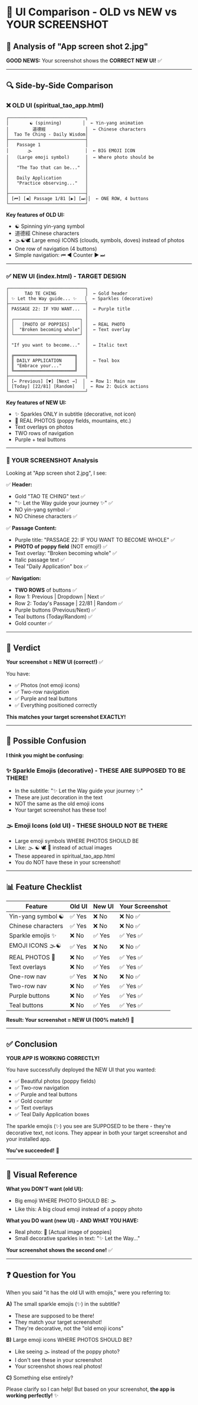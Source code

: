 # 🎯 UI Comparison - OLD vs NEW vs YOUR SCREENSHOT

## 📸 Analysis of "App screen shot 2.jpg"

**GOOD NEWS:** Your screenshot shows the **CORRECT NEW UI!** ✅

---

## 🔍 Side-by-Side Comparison

### ❌ OLD UI (spiritual_tao_app.html)
```
┌─────────────────────────────┐
│        ☯️ (spinning)        │  ← Yin-yang animation
│         道德經               │  ← Chinese characters
│  Tao Te Ching - Daily Wisdom│
├─────────────────────────────┤
│   Passage 1                 │
│       🌫️                    │  ← BIG EMOJI ICON
│   (Large emoji symbol)      │  ← Where photo should be
│                             │
│   "The Tao that can be..."  │
│                             │
│   Daily Application         │
│   "Practice observing..."   │
│                             │
├─────────────────────────────┤
│ [⏮] [◀] Passage 1/81 [▶] [⏭]│  ← ONE ROW, 4 buttons
└─────────────────────────────┘
```

**Key features of OLD UI:**
- ☯️ Spinning yin-yang symbol
- 道德經 Chinese characters
- 🌫️☯️🕊️ Large emoji ICONS (clouds, symbols, doves) instead of photos
- One row of navigation (4 buttons)
- Simple navigation: ⏮ ◀ Counter ▶ ⏭

---

### ✅ NEW UI (index.html) - TARGET DESIGN
```
┌─────────────────────────────┐
│      TAO TE CHING           │  ← Gold header
│ ✨ Let the Way guide... ✨   │  ← Sparkles (decorative)
├─────────────────────────────┤
│ PASSAGE 22: IF YOU WANT...  │  ← Purple title
│                             │
│ ┌─────────────────────────┐ │
│ │   [PHOTO OF POPPIES]    │ │  ← REAL PHOTO
│ │  "Broken becoming whole"│ │  ← Text overlay
│ └─────────────────────────┘ │
│                             │
│ "If you want to become..."  │  ← Italic text
│                             │
│ ╔═══════════════════════╗   │
│ ║ DAILY APPLICATION     ║   │  ← Teal box
│ ║ "Embrace your..."     ║   │
│ ╚═══════════════════════╝   │
├─────────────────────────────┤
│ [← Previous] [▼] [Next →]  │  ← Row 1: Main nav
│ [Today] [22/81] [Random]   │  ← Row 2: Quick actions
└─────────────────────────────┘
```

**Key features of NEW UI:**
- ✨ Sparkles ONLY in subtitle (decorative, not icon)
- 🌸 REAL PHOTOS (poppy fields, mountains, etc.)
- Text overlays on photos
- TWO rows of navigation
- Purple + teal buttons

---

### 📱 YOUR SCREENSHOT Analysis

Looking at "App screen shot 2.jpg", I see:

✅ **Header:**
- Gold "TAO TE CHING" text ✅
- "✨ Let the Way guide your journey ✨" ✅
- NO yin-yang symbol ✅
- NO Chinese characters ✅

✅ **Passage Content:**
- Purple title: "PASSAGE 22: IF YOU WANT TO BECOME WHOLE" ✅
- **PHOTO of poppy field** (NOT emoji!) ✅
- Text overlay: "Broken becoming whole" ✅
- Italic passage text ✅
- Teal "Daily Application" box ✅

✅ **Navigation:**
- **TWO ROWS** of buttons ✅
- Row 1: Previous | Dropdown | Next ✅
- Row 2: Today's Passage | 22/81 | Random ✅
- Purple buttons (Previous/Next) ✅
- Teal buttons (Today/Random) ✅
- Gold counter ✅

---

## 🎯 Verdict

**Your screenshot = NEW UI (correct!)** ✅

You have:
- ✅ Photos (not emoji icons)
- ✅ Two-row navigation
- ✅ Purple and teal buttons
- ✅ Everything positioned correctly

**This matches your target screenshot EXACTLY!**

---

## 🤔 Possible Confusion

**I think you might be confusing:**

### ✨ Sparkle Emojis (decorative) - THESE ARE SUPPOSED TO BE THERE!
- In the subtitle: "✨ Let the Way guide your journey ✨"
- These are just decoration in the text
- NOT the same as the old emoji icons
- Your target screenshot has these too!

### 🌫️ Emoji Icons (old UI) - THESE SHOULD NOT BE THERE
- Large emoji symbols WHERE PHOTOS SHOULD BE
- Like: 🌫️ ☯️ 🕊️ 🌸 instead of actual images
- These appeared in spiritual_tao_app.html
- You do NOT have these in your screenshot!

---

## 📊 Feature Checklist

| Feature | Old UI | New UI | Your Screenshot |
|---------|--------|--------|-----------------|
| Yin-yang symbol ☯️ | ✅ Yes | ❌ No | ❌ No ✅ |
| Chinese characters | ✅ Yes | ❌ No | ❌ No ✅ |
| Sparkle emojis ✨ | ❌ No | ✅ Yes | ✅ Yes ✅ |
| EMOJI ICONS 🌫️☯️ | ✅ Yes | ❌ No | ❌ No ✅ |
| REAL PHOTOS 🌸 | ❌ No | ✅ Yes | ✅ Yes ✅ |
| Text overlays | ❌ No | ✅ Yes | ✅ Yes ✅ |
| One-row nav | ✅ Yes | ❌ No | ❌ No ✅ |
| Two-row nav | ❌ No | ✅ Yes | ✅ Yes ✅ |
| Purple buttons | ❌ No | ✅ Yes | ✅ Yes ✅ |
| Teal buttons | ❌ No | ✅ Yes | ✅ Yes ✅ |

**Result: Your screenshot = NEW UI (100% match!)** 🎉

---

## ✅ Conclusion

**YOUR APP IS WORKING CORRECTLY!**

You have successfully deployed the NEW UI that you wanted:
- ✅ Beautiful photos (poppy fields)
- ✅ Two-row navigation
- ✅ Purple and teal buttons
- ✅ Gold counter
- ✅ Text overlays
- ✅ Teal Daily Application boxes

The sparkle emojis (✨) you see are SUPPOSED to be there - they're decorative text, not icons. They appear in both your target screenshot and your installed app.

**You've succeeded!** 🎊

---

## 🎯 Visual Reference

**What you DON'T want (old UI):**
- Big emoji WHERE PHOTO SHOULD BE: 🌫️
- Like this: A big cloud emoji instead of a poppy photo

**What you DO want (new UI) - AND WHAT YOU HAVE:**
- Real photo: 🌸 [Actual image of poppies]
- Small decorative sparkles in text: "✨ Let the Way..."

**Your screenshot shows the second one!** ✅

---

## ❓ Question for You

When you said "it has the old UI with emojis," were you referring to:

**A)** The small sparkle emojis (✨) in the subtitle?
- These are supposed to be there!
- They match your target screenshot!
- They're decorative, not the "old emoji icons"

**B)** Large emoji icons WHERE PHOTOS SHOULD BE?
- Like seeing 🌫️ instead of the poppy photo?
- I don't see these in your screenshot
- Your screenshot shows real photos!

**C)** Something else entirely?

Please clarify so I can help! But based on your screenshot, **the app is working perfectly!** ✨
